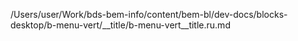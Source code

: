 /Users/user/Work/bds-bem-info/content/bem-bl/dev-docs/blocks-desktop/b-menu-vert/__title/b-menu-vert__title.ru.md
